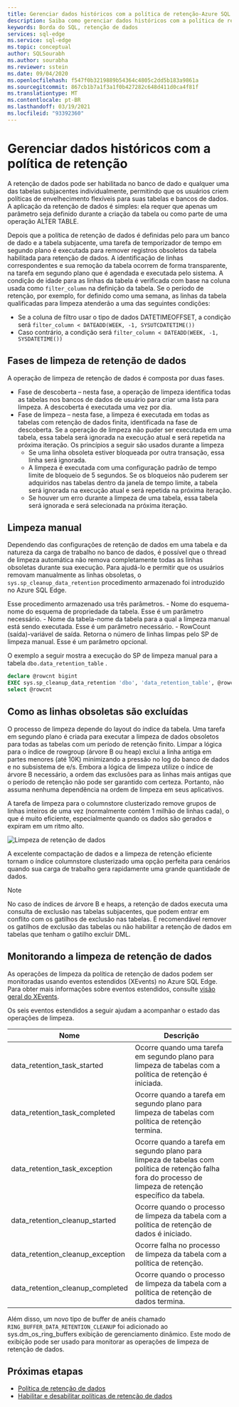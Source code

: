 ```yaml
---
title: Gerenciar dados históricos com a política de retenção-Azure SQL Edge
description: Saiba como gerenciar dados históricos com a política de retenção no Azure SQL Edge
keywords: Borda do SQL, retenção de dados
services: sql-edge
ms.service: sql-edge
ms.topic: conceptual
author: SQLSourabh
ms.author: sourabha
ms.reviewer: sstein
ms.date: 09/04/2020
ms.openlocfilehash: f547f0b3219889b54364c4805c2dd5b183a9861a
ms.sourcegitcommit: 867cb1b7a1f3a1f0b427282c648d411d0ca4f81f
ms.translationtype: MT
ms.contentlocale: pt-BR
ms.lasthandoff: 03/19/2021
ms.locfileid: "93392360"
---
```

# <a name="manage-historical-data-with-retention-policy"></a>Gerenciar dados históricos com a política de retenção

A retenção de dados pode ser habilitada no banco de dado e qualquer uma das tabelas subjacentes individualmente, permitindo que os usuários criem políticas de envelhecimento flexíveis para suas tabelas e bancos de dados. A aplicação da retenção de dados é simples: ela requer que apenas um parâmetro seja definido durante a criação da tabela ou como parte de uma operação ALTER TABLE. 

Depois que a política de retenção de dados é definidas pelo para um banco de dado e a tabela subjacente, uma tarefa de temporizador de tempo em segundo plano é executada para remover registros obsoletos da tabela habilitada para retenção de dados. A identificação de linhas correspondentes e sua remoção da tabela ocorrem de forma transparente, na tarefa em segundo plano que é agendada e executada pelo sistema. A condição de idade para as linhas da tabela é verificada com base na coluna usada como `filter_column` na definição da tabela. Se o período de retenção, por exemplo, for definido como uma semana, as linhas da tabela qualificadas para limpeza atenderão a uma das seguintes condições: 

- Se a coluna de filtro usar o tipo de dados DATETIMEOFFSET, a condição será `filter_column < DATEADD(WEEK, -1, SYSUTCDATETIME())`
- Caso contrário, a condição será `filter_column < DATEADD(WEEK, -1, SYSDATETIME())`

## <a name="data-retention-cleanup-phases"></a>Fases de limpeza de retenção de dados

A operação de limpeza de retenção de dados é composta por duas fases. 
- Fase de descoberta – nesta fase, a operação de limpeza identifica todas as tabelas nos bancos de dados de usuário para criar uma lista para limpeza. A descoberta é executada uma vez por dia.
- Fase de limpeza – nesta fase, a limpeza é executada em todas as tabelas com retenção de dados finita, identificada na fase de descoberta. Se a operação de limpeza não puder ser executada em uma tabela, essa tabela será ignorada na execução atual e será repetida na próxima iteração. Os princípios a seguir são usados durante a limpeza
    - Se uma linha obsoleta estiver bloqueada por outra transação, essa linha será ignorada. 
    - A limpeza é executada com uma configuração padrão de tempo limite de bloqueio de 5 segundos. Se os bloqueios não puderem ser adquiridos nas tabelas dentro da janela de tempo limite, a tabela será ignorada na execução atual e será repetida na próxima iteração.
    - Se houver um erro durante a limpeza de uma tabela, essa tabela será ignorada e será selecionada na próxima iteração.

## <a name="manual-cleanup"></a>Limpeza manual

Dependendo das configurações de retenção de dados em uma tabela e da natureza da carga de trabalho no banco de dados, é possível que o thread de limpeza automática não remova completamente todas as linhas obsoletas durante sua execução. Para ajudá-lo e permitir que os usuários removam manualmente as linhas obsoletas, o `sys.sp_cleanup_data_retention` procedimento armazenado foi introduzido no Azure SQL Edge. 

Esse procedimento armazenado usa três parâmetros. 
    - Nome do esquema-nome do esquema de propriedade da tabela. Esse é um parâmetro necessário. 
    - Nome da tabela-nome da tabela para a qual a limpeza manual está sendo executada. Esse é um parâmetro necessário. 
    - RowCount (saída)-variável de saída. Retorna o número de linhas limpas pelo SP de limpeza manual. Esse é um parâmetro opcional. 

O exemplo a seguir mostra a execução do SP de limpeza manual para a tabela `dbo.data_retention_table` .

```sql
declare @rowcnt bigint 
EXEC sys.sp_cleanup_data_retention 'dbo', 'data_retention_table', @rowcnt output 
select @rowcnt 
```

## <a name="how-obsolete-rows-are-deleted"></a>Como as linhas obsoletas são excluídas

O processo de limpeza depende do layout do índice da tabela. Uma tarefa em segundo plano é criada para executar a limpeza de dados obsoletos para todas as tabelas com um período de retenção finito. Limpar a lógica para o índice de rowgroup (árvore B ou heap) exclui a linha antiga em partes menores (até 10K) minimizando a pressão no log do banco de dados e no subsistema de e/s. Embora a lógica de limpeza utilize o índice de árvore B necessário, a ordem das exclusões para as linhas mais antigas que o período de retenção não pode ser garantido com certeza. Portanto, não assuma nenhuma dependência na ordem de limpeza em seus aplicativos.

A tarefa de limpeza para o columnstore clusterizado remove grupos de linhas inteiros de uma vez (normalmente contém 1 milhão de linhas cada), o que é muito eficiente, especialmente quando os dados são gerados e expiram em um ritmo alto.

![Limpeza de retenção de dados](./media/data-retention-cleanup/data-retention-cleanup.png)

A excelente compactação de dados e a limpeza de retenção eficiente tornam o índice columnstore clusterizado uma opção perfeita para cenários quando sua carga de trabalho gera rapidamente uma grande quantidade de dados.

> [!Note]
> No caso de índices de árvore B e heaps, a retenção de dados executa uma consulta de exclusão nas tabelas subjacentes, que podem entrar em conflito com os gatilhos de exclusão nas tabelas. É recomendável remover os gatilhos de exclusão das tabelas ou não habilitar a retenção de dados em tabelas que tenham o gatilho excluir DML.

## <a name="monitoring-data-retention-cleanup"></a>Monitorando a limpeza de retenção de dados

As operações de limpeza da política de retenção de dados podem ser monitoradas usando eventos estendidos (XEvents) no Azure SQL Edge. Para obter mais informações sobre eventos estendidos, consulte [visão geral do XEvents](/sql/relational-databases/extended-events/extended-events). 

Os seis eventos estendidos a seguir ajudam a acompanhar o estado das operações de limpeza. 

| Nome | Descrição |
|------| ------------|
| data_retention_task_started  | Ocorre quando uma tarefa em segundo plano para limpeza de tabelas com a política de retenção é iniciada. |
| data_retention_task_completed  | Ocorre quando a tarefa em segundo plano para limpeza de tabelas com política de retenção termina. |
| data_retention_task_exception  | Ocorre quando a tarefa em segundo plano para limpeza de tabelas com política de retenção falha fora do processo de limpeza de retenção específico da tabela. |
| data_retention_cleanup_started  | Ocorre quando o processo de limpeza da tabela com a política de retenção de dados é iniciado. |
| data_retention_cleanup_exception  | Ocorre falha no processo de limpeza da tabela com a política de retenção. |
| data_retention_cleanup_completed  | Ocorre quando o processo de limpeza da tabela com a política de retenção de dados termina. |  

Além disso, um novo tipo de buffer de anéis chamado `RING_BUFFER_DATA_RETENTION_CLEANUP` foi adicionado ao sys.dm_os_ring_buffers exibição de gerenciamento dinâmico. Este modo de exibição pode ser usado para monitorar as operações de limpeza de retenção de dados. 


## <a name="next-steps"></a>Próximas etapas
- [Política de retenção de dados](data-retention-overview.md)
- [Habilitar e desabilitar políticas de retenção de dados](data-retention-enable-disable.md)